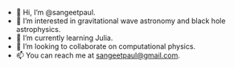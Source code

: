 - 👋 Hi, I’m @sangeetpaul.
- 👀 I’m interested in gravitational wave astronomy and black hole astrophysics.
- 🌱 I’m currently learning Julia.
- 💞️ I’m looking to collaborate on computational physics.
- 📫 You can reach me at sangeetpaul@gmail.com.

<!---
sangeetpaul/sangeetpaul is a ✨ special ✨ repository because its `README.md` (this file) appears on your GitHub profile.
You can click the Preview link to take a look at your changes.
--->
